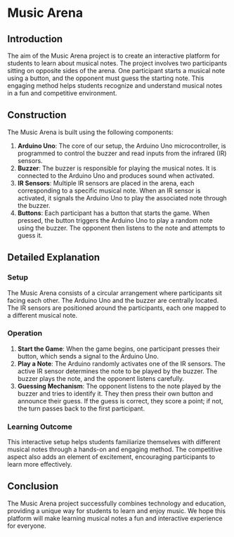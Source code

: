 # Music Arena

## Introduction

The aim of the Music Arena project is to create an interactive platform for students to learn about musical notes. The project involves two participants sitting on opposite sides of the arena. One participant starts a musical note using a button, and the opponent must guess the starting note. This engaging method helps students recognize and understand musical notes in a fun and competitive environment.

## Construction

The Music Arena is built using the following components:

1. **Arduino Uno**: The core of our setup, the Arduino Uno microcontroller, is programmed to control the buzzer and read inputs from the infrared (IR) sensors.
2. **Buzzer**: The buzzer is responsible for playing the musical notes. It is connected to the Arduino Uno and produces sound when activated.
3. **IR Sensors**: Multiple IR sensors are placed in the arena, each corresponding to a specific musical note. When an IR sensor is activated, it signals the Arduino Uno to play the associated note through the buzzer.
4. **Buttons**: Each participant has a button that starts the game. When pressed, the button triggers the Arduino Uno to play a random note using the buzzer. The opponent then listens to the note and attempts to guess it.

## Detailed Explanation

### Setup

The Music Arena consists of a circular arrangement where participants sit facing each other. The Arduino Uno and the buzzer are centrally located. The IR sensors are positioned around the participants, each one mapped to a different musical note.

### Operation

1. **Start the Game**: When the game begins, one participant presses their button, which sends a signal to the Arduino Uno.
2. **Play a Note**: The Arduino randomly activates one of the IR sensors. The active IR sensor determines the note to be played by the buzzer. The buzzer plays the note, and the opponent listens carefully.
3. **Guessing Mechanism**: The opponent listens to the note played by the buzzer and tries to identify it. They then press their own button and announce their guess. If the guess is correct, they score a point; if not, the turn passes back to the first participant.

### Learning Outcome

This interactive setup helps students familiarize themselves with different musical notes through a hands-on and engaging method. The competitive aspect also adds an element of excitement, encouraging participants to learn more effectively.

## Conclusion

The Music Arena project successfully combines technology and education, providing a unique way for students to learn and enjoy music. We hope this platform will make learning musical notes a fun and interactive experience for everyone.

